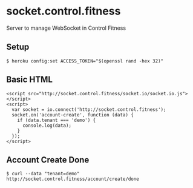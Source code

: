 # socket.control.fitness

Server to manage WebSocket in Control Fitness

## Setup

    $ heroku config:set ACCESS_TOKEN="$(openssl rand -hex 32)"

## Basic HTML

    <script src="http://socket.control.fitness/socket.io/socket.io.js"></script>
    <script>
      var socket = io.connect('http://socket.control.fitness');
      socket.on('account-create', function (data) {
        if (data.tenant === 'demo') {
          console.log(data);
        }
      });
    </script>

## Account Create Done

    $ curl --data "tenant=demo" http://socket.control.fitness/account/create/done

